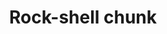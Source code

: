 ---
layout: item
title: Rock-shell chunk
item-id: 6157
datatable: true
id: 6157
name: "Rock-shell chunk"
members: true
lowalch: 24
highalch: 36
examine: "A spherical chunk of rock-shell."
monsters:
  - id: 2261
    name: "Giant Rock Crab"
    members: true
    combat_level: 137
    wiki_url: "https://oldschool.runescape.wiki/w/Giant_Rock_Crab"
    drops:
      - quantity: "1"
        rarity: 0.015625
    image: "https://oldschool.runescape.wiki/images/b/b5/Giant_Rock_Crab.png?5a507"
  - id: 7266
    name: "King Sand Crab"
    members: true
    combat_level: 107
    wiki_url: "https://oldschool.runescape.wiki/w/King_Sand_Crab#Active"
    drops:
      - quantity: "1"
        rarity: 0.015625
    image: "https://oldschool.runescape.wiki/images/8/81/King_Sand_Crab.png?97237"
---